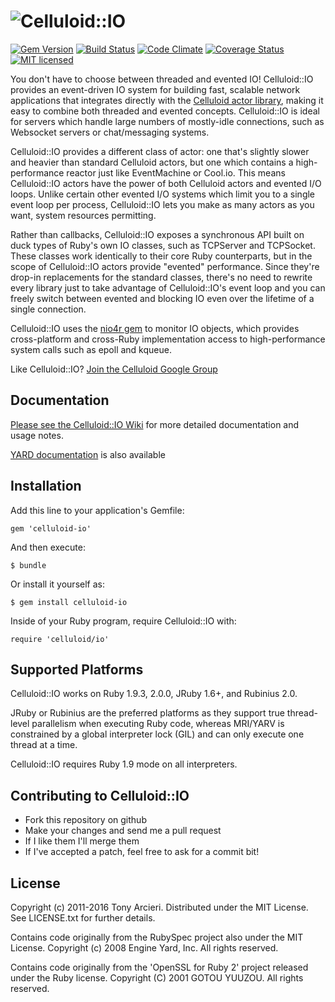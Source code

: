 ![Celluloid::IO](https://github.com/celluloid/celluloid-io/raw/master/logo.png)
================
[![Gem Version](https://badge.fury.io/rb/celluloid-io.svg)](http://rubygems.org/gems/celluloid-io)
[![Build Status](https://secure.travis-ci.org/celluloid/celluloid-io.svg?branch=master)](http://travis-ci.org/celluloid/celluloid-io)
[![Code Climate](https://codeclimate.com/github/celluloid/celluloid-io.svg)](https://codeclimate.com/github/celluloid/celluloid-io)
[![Coverage Status](https://coveralls.io/repos/celluloid/celluloid-io/badge.svg?branch=master)](https://coveralls.io/r/celluloid/celluloid-io)
[![MIT licensed](https://img.shields.io/badge/license-MIT-blue.svg)](https://github.com/celluloid/celluloid-io/blob/master/LICENSE.txt)

You don't have to choose between threaded and evented IO! Celluloid::IO
provides an event-driven IO system for building fast, scalable network
applications that integrates directly with the
[Celluloid actor library](https://github.com/celluloid/celluloid), making it
easy to combine both threaded and evented concepts. Celluloid::IO is ideal for
servers which handle large numbers of mostly-idle connections, such as Websocket
servers or chat/messaging systems.

Celluloid::IO provides a different class of actor: one that's slightly slower
and heavier than standard Celluloid actors, but one which contains a
high-performance reactor just like EventMachine or Cool.io. This means
Celluloid::IO actors have the power of both Celluloid actors and evented
I/O loops. Unlike certain other evented I/O systems which limit you to a
single event loop per process, Celluloid::IO lets you make as many actors as
you want, system resources permitting.

Rather than callbacks, Celluloid::IO exposes a synchronous API built on duck
types of Ruby's own IO classes, such as TCPServer and TCPSocket. These classes
work identically to their core Ruby counterparts, but in the scope of
Celluloid::IO actors provide "evented" performance. Since they're drop-in
replacements for the standard classes, there's no need to rewrite every
library just to take advantage of Celluloid::IO's event loop and you can
freely switch between evented and blocking IO even over the lifetime of a
single connection.

Celluloid::IO uses the [nio4r gem](https://github.com/celluloid/nio4r)
to monitor IO objects, which provides cross-platform and cross-Ruby
implementation access to high-performance system calls such as epoll
and kqueue.

Like Celluloid::IO? [Join the Celluloid Google Group](http://groups.google.com/group/celluloid-ruby)

Documentation
-------------

[Please see the Celluloid::IO Wiki](https://github.com/celluloid/celluloid-io/wiki)
for more detailed documentation and usage notes.

[YARD documentation](http://rubydoc.info/github/celluloid/celluloid-io/frames)
is also available

Installation
------------

Add this line to your application's Gemfile:

    gem 'celluloid-io'

And then execute:

    $ bundle

Or install it yourself as:

    $ gem install celluloid-io

Inside of your Ruby program, require Celluloid::IO with:

    require 'celluloid/io'

Supported Platforms
-------------------

Celluloid::IO works on Ruby 1.9.3, 2.0.0, JRuby 1.6+, and Rubinius 2.0.

JRuby or Rubinius are the preferred platforms as they support true thread-level
parallelism when executing Ruby code, whereas MRI/YARV is constrained by a global
interpreter lock (GIL) and can only execute one thread at a time.

Celluloid::IO requires Ruby 1.9 mode on all interpreters.

Contributing to Celluloid::IO
-----------------------------

* Fork this repository on github
* Make your changes and send me a pull request
* If I like them I'll merge them
* If I've accepted a patch, feel free to ask for a commit bit!

License
-------

Copyright (c) 2011-2016 Tony Arcieri. Distributed under the MIT License. See
LICENSE.txt for further details.

Contains code originally from the RubySpec project also under the MIT License.
Copyright (c) 2008 Engine Yard, Inc. All rights reserved.

Contains code originally from the 'OpenSSL for Ruby 2' project released under
the Ruby license. Copyright (C) 2001 GOTOU YUUZOU. All rights reserved.
